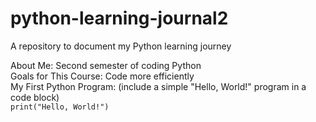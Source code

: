 # python-learning-journal2
A repository to document my Python learning journey

About Me: Second semester of coding Python<br>
Goals for This Course: Code more efficiently<br>
My First Python Program: (include a simple "Hello, World!" program in a code block)<br>
```print("Hello, World!")```
